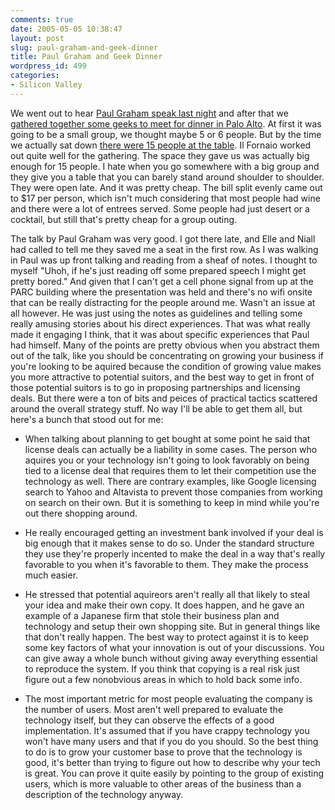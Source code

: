 ```yaml
---
comments: true
date: 2005-05-05 10:38:47
layout: post
slug: paul-graham-and-geek-dinner
title: Paul Graham and Geek Dinner
wordpress_id: 499
categories:
- Silicon Valley
---
```


We went out to hear [Paul Graham speak last night](http://www.sdforum.org/SDForum/Templates/CalendarEvent.aspx?CID=1676&mo=5&yr=2005) and after that we [gathered together some geeks to meet for dinner in Palo Alto](http://www.ellementk.com/archives/2005/05/04/338). At first it was going to be a small group, we thought maybe 5 or 6 people. But by the time we actually sat down [there were 15 people at the table](http://www.flickr.com/photos/niallkennedy/12449886/in/photostream/).  Il Fornaio worked out quite well for the gathering. The space they gave us was actually big enough for 15 people. I hate when you go somewhere with a big group and they give you a table that you can barely stand around shoulder to shoulder. They were open late. And it was pretty cheap.  The bill split evenly came out to $17 per person, which isn't much considering that most people had wine and there were a lot of entrees served. Some people had just desert or a cocktail, but still that's pretty cheap for a group outing.





The talk by Paul Graham was very good. I got there late, and Elle and Niall had called to tell me they saved me a seat in the first row. As I was walking in Paul was up front talking and reading from a sheaf of notes. I thought to myself "Uhoh, if he's just reading off some prepared speech I might get pretty bored." And given that I can't get a cell phone signal from up at the PARC building where the presentation was held and there's no wifi onsite that can be really distracting for the people around me. Wasn't an issue at all however. He was just using the notes as guidelines and telling some really amusing stories about his direct experiences. That was what really made it engaging I think, that it was about specific experiences that Paul had himself. Many of the points are pretty obvious when you abstract them out of the talk, like you should be concentrating on growing your business if you're looking to be aquired because the condition of growing value makes you more attractive to potential suitors, and the best way to get in front of those potential suitors is to go in proposing partnerships and licensing deals. But there were a ton of bits and peices of practical tactics scattered around the overall strategy stuff. No way I'll be able to get them all, but here's a bunch that stood out for me:




  * When talking about planning to get bought at some point he said that license deals can actually be a liability in some cases. The person who aquires you or your technology isn't going to look favorably on being tied to a license deal that requires them to let their competition use the technology as well. There are contrary examples, like Google licensing search to Yahoo and Altavista to prevent those companies from working on search on their own. But it is something to keep in mind while you're out there shopping around.


  * He really encouraged getting an investment bank involved if your deal is big enough that it makes sense to do so. Under the standard structure they use they're properly incented to make the deal in a way that's really favorable to you when it's favorable to them. They make the process much easier.


  * He stressed that potential aquireors aren't really all that likely to steal your idea and make their own copy. It does happen, and he gave an example of a Japanese firm that stole their business plan and technology and setup their own shopping site. But in general things like that don't really happen. The best way to protect against it is to keep some key factors of what your innovation is out of your discussions. You can give away a whole bunch without giving away everything essential to reproduce the system. If you think that copying is a real risk just figure out a few nonobvious areas in which to hold back some info.


  * The most important metric for most people evaluating the company is the number of users. Most aren't well prepared to evaluate the technology itself, but they can observe the effects of a good implementation. It's assumed that if you have crappy technology you won't have many users and that if you do you should. So the best thing to do is to grow your customer base to prove that the technology is good, it's better than trying to figure out how to describe why your tech is great. You can prove it quite easily by pointing to the group of existing users, which is more valuable to other areas of the business than a description of the technology anyway.
